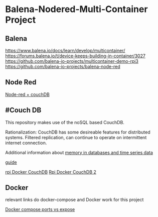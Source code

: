 # Balena-Nodered-Multi-Container Project

## Balena

<https://www.balena.io/docs/learn/develop/multicontainer/>
<https://forums.balena.io/t/device-keeps-building-in-container/3027>
<https://github.com/balena-io-projects/multicontainer-demo-rpi3>
<https://github.com/balena-io-projects/balena-node-red>

## Node Red

[](https://github.com/FabLabMons/iotlab-gateway/blob/master/docker-compose.yml)
[Node-red + couchDB](https://flows.nodered.org/?term=couchdb&num_pages=1)

## #Couch DB

This repository makes use of the noSQL based CouchDB.

Rationalization: CouchDB has some desireable features for distributed systems. Filtered replication, can continue to operate on intermittent internet connection.

Additional information about [memory in databases and time series data](https://blog.timescale.com/time-series-data-why-and-how-to-use-a-relational-database-instead-of-nosql-d0cd6975e87c)

[guide](http://guide.couchdb.org/draft/performance.html)

[rpi Docker CouchDB](https://github.com/dogi/rpi-couchdb)
[Rpi Docker CouchDB 2](https://github.com/treehouses/rpi-couchdb)

## Docker

relevant links do docker-compose and Docker work for this project

[Docker compose ports vs expose](https://stackoverflow.com/questions/40801772/what-is-the-difference-between-docker-compose-ports-vs-expose)